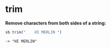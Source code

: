 # trim

**Remove characters from both sides of a string:**

```javascript
sb.trim("    HI MERLIN ")
```

```text
-> "HI MERLIN"
```

